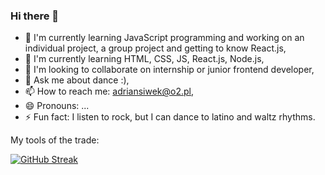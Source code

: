 ### Hi there 👋

<!--
**AdrianSiwek/AdrianSiwek** is a ✨ _special_ ✨ repository because its `README.md` (this file) appears on your GitHub profile.

Here are some ideas to get you started:
-->
- 🔭 I'm currently learning JavaScript programming and working on an individual project, a group project and getting to know React.js,
- 🌱 I'm currently learning HTML, CSS, JS, React.js, Node.js,
- 👯 I'm looking to collaborate on internship or junior frontend developer,
- 💬 Ask me about dance :),
- 📫 How to reach me: adriansiwek@o2.pl,
- 😄 Pronouns: ...
- ⚡ Fun fact: I listen to rock, but I can dance to latino and waltz rhythms.


My tools of the trade:




[![GitHub Streak](https://streak-stats.demolab.com?AdrianSiwek=&theme=highcontrast&hide_border=PRAWDA&background=4559DD&border=D585DD&ring=DD2727)](https://git.io/streak-stats)
